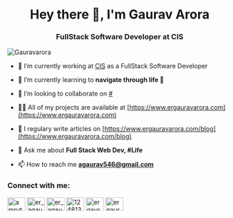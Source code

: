 <h1 align="center">Hey there 👋, I'm Gaurav Arora</h1>
<h3 align="center">FullStack Software Developer at CIS </h3>

<p align="left"> <img src="https://komarev.com/ghpvc/?username=GauravArora" alt="Gauravarora" /> </p>

- 🔭 I’m currently working at [CIS](https://www.cisin.com/) as a FullStack Software Developer

- 🌱 I’m currently learning to **navigate through life 🚢**

- 👯 I’m looking to collaborate on [#](#)

- 👨‍💻 All of my projects are available at [https://www.ergauravarora.com](https://www.ergauravarora.com)

- 📝 I regulary write articles on [https://www.ergauravarora.com/blog](https://www.ergauravarora.com/blog)

- 💬 Ask me about **Full Stack Web Dev, #Life**

- 📫 How to reach me **agaurav546@gmail.com**

<p align="left">
<h3 align="left">Connect with me:</h3>
<a href="https://dev.to/ergaurvarora" target="blank"><img align="center" src="https://cdn.jsdelivr.net/npm/simple-icons@3.0.1/icons/dev-dot-to.svg" alt="amruthpillai" height="30" width="40" /></a>
<a href="https://twitter.com/er_gaurav_arora" target="blank"><img align="center" src="https://cdn.jsdelivr.net/npm/simple-icons@3.0.1/icons/twitter.svg" alt="er_agaurav_arora" height="30" width="40" /></a>
<a href="https://linkedin.com/in/er_agaurav_arora" target="blank"><img align="center" src="https://cdn.jsdelivr.net/npm/simple-icons@3.0.1/icons/linkedin.svg" alt="er_agaurav_arora" height="30" width="40" /></a>
<a href="https://stackoverflow.com/users/00000" target="blank"><img align="center" src="https://cdn.jsdelivr.net/npm/simple-icons@3.0.1/icons/stackoverflow.svg" alt="1248133" height="30" width="40" /></a>
<a href="https://fb.com/ergauravarora1" target="blank"><img align="center" src="https://cdn.jsdelivr.net/npm/simple-icons@3.0.1/icons/facebook.svg" alt="ergauravarora1" height="30" width="40" /></a>
<a href="https://instagram.com/er_gaurav_arora" target="blank"><img align="center" src="https://cdn.jsdelivr.net/npm/simple-icons@3.0.1/icons/instagram.svg" alt="ergauravarora" height="30" width="40" /></a>
</p>
